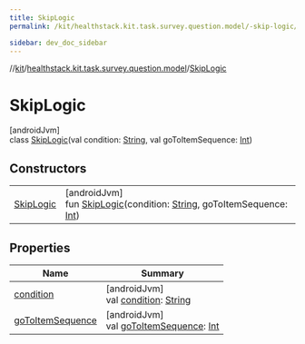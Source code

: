 ```yaml
---
title: SkipLogic
permalink: /kit/healthstack.kit.task.survey.question.model/-skip-logic/index.html

sidebar: dev_doc_sidebar
---
```

//[kit](../../../kit.html)/[healthstack.kit.task.survey.question.model](../index.html)/[SkipLogic](index.html)



# SkipLogic



[androidJvm]\
class [SkipLogic](index.html)(val condition: [String](https://kotlinlang.org/api/latest/jvm/stdlib/kotlin/-string/index.html), val goToItemSequence: [Int](https://kotlinlang.org/api/latest/jvm/stdlib/kotlin/-int/index.html))



## Constructors


| | |
|---|---|
| [SkipLogic](-skip-logic.html) | [androidJvm]<br>fun [SkipLogic](-skip-logic.html)(condition: [String](https://kotlinlang.org/api/latest/jvm/stdlib/kotlin/-string/index.html), goToItemSequence: [Int](https://kotlinlang.org/api/latest/jvm/stdlib/kotlin/-int/index.html)) |


## Properties


| Name | Summary |
|---|---|
| [condition](condition.html) | [androidJvm]<br>val [condition](condition.html): [String](https://kotlinlang.org/api/latest/jvm/stdlib/kotlin/-string/index.html) |
| [goToItemSequence](go-to-item-sequence.html) | [androidJvm]<br>val [goToItemSequence](go-to-item-sequence.html): [Int](https://kotlinlang.org/api/latest/jvm/stdlib/kotlin/-int/index.html) |

